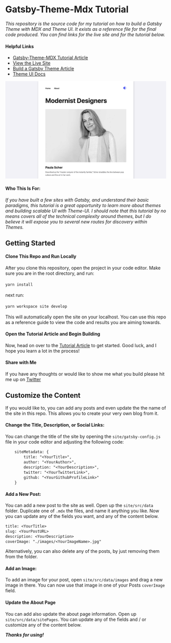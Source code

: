 # Gatsby-Theme-Mdx Tutorial

_This repository is the source code for my tutorial on how to build a Gatsby Theme with MDX and Theme UI. It exists as a reference file for the final code produced. You can find links for the live site and for the tutorial below._

#### Helpful Links

-   [Gatsby-Theme-MDX Tutorial Article](https://www.dropbox.com/scl/fi/lkojk0wmciw9lcjfhmnn1/Build-a-Gatsby-Theme-with-MDX-and-Theme-UI.paper?dl=0&rlkey=xc2lf0w8vc0t7xa4svn40q7m8)
-   [View the Live Site](https://confident-lamport-d5be78.netlify.com/)
-   [Build a Gatsby Theme Article](https://www.gatsbyjs.org/tutorial/building-a-theme/e)
-   [Theme UI Docs](https://theme-ui.com/)

![Home Page](./README_imgs/HomePage.png)

#### Who This Is For:

_If you have built a few sites with Gatsby, and understand their basic paradigms, this tutorial is a great opportunity to learn more about themes and building scalable UI with Theme-UI. I should note that this tutorial by no means covers all of the technical complexity around themes, but I do believe it will expose you to several new routes for discovery within Themes._

## Getting Started

#### Clone This Repo and Run Locally

After you clone this repository, open the project in your code editor. Make sure you are in the root directory, and run:
<br/>
<br/>
`yarn install`
<br/>
<br/>
next run:
<br/>
<br/>
`yarn workspace site develop`
<br/>
<br/>
This will automatically open the site on your localhost.
You can use this repo as a reference guide to view the code and results you are aiming towards.

#### Open the Tutorial Article and Begin Building

Now, head on over to the [Tutorial Article](https://www.dropbox.com/scl/fi/lkojk0wmciw9lcjfhmnn1/Build-a-Gatsby-Theme-with-MDX-and-Theme-UI.paper?dl=0&rlkey=xc2lf0w8vc0t7xa4svn40q7m8) to get started. Good luck, and I hope you learn a lot in the process!

#### Share with Me

If you have any thoughts or would like to show me what you build please hit me up on [Twitter](https://twitter.com/JeremyStuBarnes)

## Customize the Content

If you would like to, you can add any posts and even update the the name of the site in this repo. This allows you to create your very own blog from it.

#### Change the Title, Description, or Social Links:

You can change the title of the site by opening the `site/gatsby-config.js` file in your code editor and adjusting the following code:

```
	siteMetadata: {
		title: "<YourTitle>",
		author: "<YourAuthor>",
		description: "<YourDescription>",
		twitter: "<YourTwitterLink>",
		github: "<YourGithubProfileLink>"
	}
```

#### Add a New Post:

You can add a new post to the site as well. Open up the `site/src/data` folder. Duplicate one of `.mdx` the files, and name it anything you like. Now you can update any of the fields you want, and any of the content below.

```
title: <YourTitle>
slug: <YourPostURL>
description: <YourDescription>
coverImage: "./images/<YourImageName>.jpg"
```

Alternatively, you can also delete any of the posts, by just removing them from the folder.

#### Add an Image:

To add an image for your post, open `site/src/data/images` and drag a new image in there. You can now use that image in one of your Posts `coverImage` field.

#### Update the About Page

You can add also update the about page information. Open up `site/src/data/sitePages`. You can update any of the fields and / or customize any of the content below.

**_Thanks for using!_**
